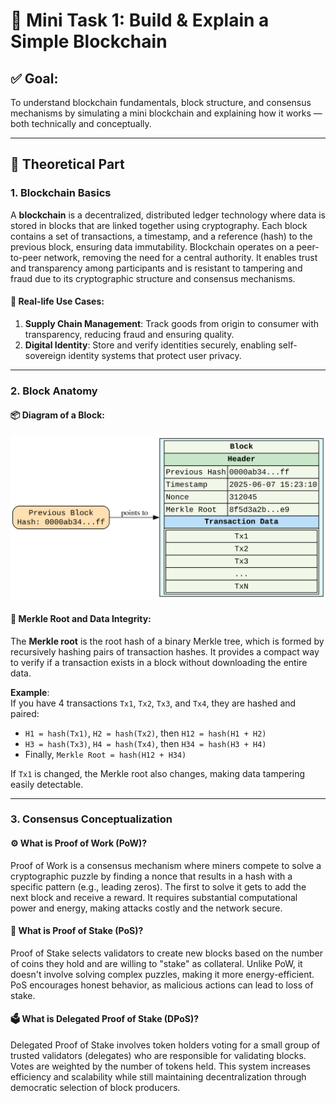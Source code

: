 # 🧱 Mini Task 1: Build & Explain a Simple Blockchain

## ✅ Goal:
To understand blockchain fundamentals, block structure, and consensus mechanisms by simulating a mini blockchain and explaining how it works — both technically and conceptually.

---

## 📖 Theoretical Part

### 1. Blockchain Basics

A **blockchain** is a decentralized, distributed ledger technology where data is stored in blocks that are linked together using cryptography. Each block contains a set of transactions, a timestamp, and a reference (hash) to the previous block, ensuring data immutability. Blockchain operates on a peer-to-peer network, removing the need for a central authority. It enables trust and transparency among participants and is resistant to tampering and fraud due to its cryptographic structure and consensus mechanisms.

#### 🔗 Real-life Use Cases:
1. **Supply Chain Management**: Track goods from origin to consumer with transparency, reducing fraud and ensuring quality.
2. **Digital Identity**: Store and verify identities securely, enabling self-sovereign identity systems that protect user privacy.

---

### 2. Block Anatomy

#### 📦 Diagram of a Block:
![Block Structure Diagram](graphviz.svg)

#### 🧪 Merkle Root and Data Integrity:

The **Merkle root** is the root hash of a binary Merkle tree, which is formed by recursively hashing pairs of transaction hashes. It provides a compact way to verify if a transaction exists in a block without downloading the entire data.

**Example**:  
If you have 4 transactions `Tx1`, `Tx2`, `Tx3`, and `Tx4`, they are hashed and paired:
- `H1 = hash(Tx1)`, `H2 = hash(Tx2)`, then `H12 = hash(H1 + H2)`
- `H3 = hash(Tx3)`, `H4 = hash(Tx4)`, then `H34 = hash(H3 + H4)`
- Finally, `Merkle Root = hash(H12 + H34)`

If `Tx1` is changed, the Merkle root also changes, making data tampering easily detectable.

---

### 3. Consensus Conceptualization

#### ⚙️ What is Proof of Work (PoW)?

Proof of Work is a consensus mechanism where miners compete to solve a cryptographic puzzle by finding a nonce that results in a hash with a specific pattern (e.g., leading zeros). The first to solve it gets to add the next block and receive a reward. It requires substantial computational power and energy, making attacks costly and the network secure.

#### 🌱 What is Proof of Stake (PoS)?

Proof of Stake selects validators to create new blocks based on the number of coins they hold and are willing to "stake" as collateral. Unlike PoW, it doesn't involve solving complex puzzles, making it more energy-efficient. PoS encourages honest behavior, as malicious actions can lead to loss of stake.

#### 🗳️ What is Delegated Proof of Stake (DPoS)?

Delegated Proof of Stake involves token holders voting for a small group of trusted validators (delegates) who are responsible for validating blocks. Votes are weighted by the number of tokens held. This system increases efficiency and scalability while still maintaining decentralization through democratic selection of block producers.



